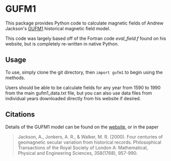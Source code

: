 GUFM1
=====
This package provides Python code to calculate magnetic fields of Andrew Jackson's [GUFM1](http://jupiter.ethz.ch/~cfinlay/gufm1.html) historical magnetic field model.

This code was largely based off of the Fortran code *eval_field.f* found on his website, but is completely re-written in native Python.

Usage
-----
To use, simply clone the git directory, then `import gufm1` to begin using the methods.

Users should be able to be calculate fields for any year from 1590 to 1990 from the main gufm1_data.txt file, but you can also use data files from individual years downloaded directly from his website if desired.


Citations
--------
Details of the GUFM1 model can be found on the [website](http://jupiter.ethz.ch/~cfinlay/gufm1.html), or in the paper
> Jackson, A., Jonkers, A. R., & Walker, M. R. (2000). Four centuries of geomagnetic secular variation from historical records. Philosophical Transactions of the Royal Society of London A: Mathematical, Physical and Engineering Sciences, 358(1768), 957-990.
